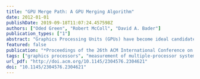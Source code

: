 ```yaml
---
title: "GPU Merge Path: A GPU Merging Algorithm"
date: 2012-01-01
publishDate: 2019-09-18T11:07:24.457598Z
authors: ["Oded Green", "Robert McColl", "David A. Bader"]
publication_types: ["1"]
abstract: "Graphics Processing Units (GPUs) have become ideal candidates for the development of fine-grain parallel algorithms as the number of processing elements per GPU increases. In addition to the increase in cores per system, new memory hierarchies and increased bandwidth have been developed that allow for significant performance improvement when computation is performed using certain types of memory access patterns.  Merging two sorted arrays is a useful primitive and is a basic building block for numerous applications such as joining database queries, merging adjacency lists in graphs, and set intersection. An efficient parallel merging algorithm partitions the sorted input arrays into sets of non-overlapping sub-arrays that can be independently merged on multiple cores. For optimal performance, the partitioning should be done in parallel and should divide the input arrays such that each core receives an equal size of data to merge.  In this paper, we present an algorithm that partitions the workload equally amongst the GPU Streaming Multi-processors (SM). Following this, we show how each SM performs a parallel merge and how to divide the work so that all the GPU's Streaming Processors (SP) are utilized. All stages in this algorithm are parallel. The new algorithm demonstrates good utilization of the GPU memory hierarchy. This approach demonstrates an average of 20X and 50X speedup over a sequential merge on the x86 platform for integer and floating point, respectively. Our implementation is 10X faster than the fast parallel merge supplied in the CUDA Thrust library."
featured: false
publication: "*Proceedings of the 26th ACM International Conference on Supercomputing*"
tags: ["graphics processors", "measurement of multiple-processor systems", "parallel algorithms", "parallel systems"]
url_pdf: "http://doi.acm.org/10.1145/2304576.2304621"
doi: "10.1145/2304576.2304621"
---
```


